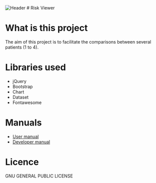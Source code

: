 <img src = "https://raw.githubusercontent.com/amousty/Patient_Risk_Comparison/master/img/header_1_.png" title = "Risk Viewer" alt = "Header">
# Risk Viewer

<h1>What is this project</h1>
<p>The aim of this project is to facilitate the comparisons between several patients (1 to 4).</p>

<h1>Libraries used</h1>
<ul>
  <li>jQuery</li>
  <li>Bootstrap</li>
  <li>Chart</li>
  <li>Dataset</li>
  <li>Fontawesome</li>
</ul>

<h1>Manuals</h1>
<ul>
  <li><a href="https://github.com/amousty/Patient_Risk_Comparison/tree/master/doc/user-manual.pdf">User manual</a></li>
  <li><a href="https://github.com/amousty/Patient_Risk_Comparison/tree/master/doc/dev-manual.pdf">Developer manual</a></li>
</ul>

<h1>Licence</h1>
<p>GNU GENERAL PUBLIC LICENSE</p>